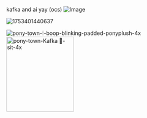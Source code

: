 kafka and ai yay (ocs)
![Image](https://github.com/user-attachments/assets/f7148bba-f46e-4bed-9d33-8a6675107d80)

![1753401440637](https://github.com/user-attachments/assets/9819daae-b284-4817-a8e0-ef0525e0b1c4)

![pony-town-🕯-boop-blinking-padded-ponyplush-4x](https://github.com/user-attachments/assets/d616cc98-478f-4a3e-bc7f-9ba220878ae9) <img width="176" height="196" alt="pony-town-Kafka 🦊-sit-4x" src="https://github.com/user-attachments/assets/16563652-51f2-47b8-a5b2-56b36aca02fd" />
